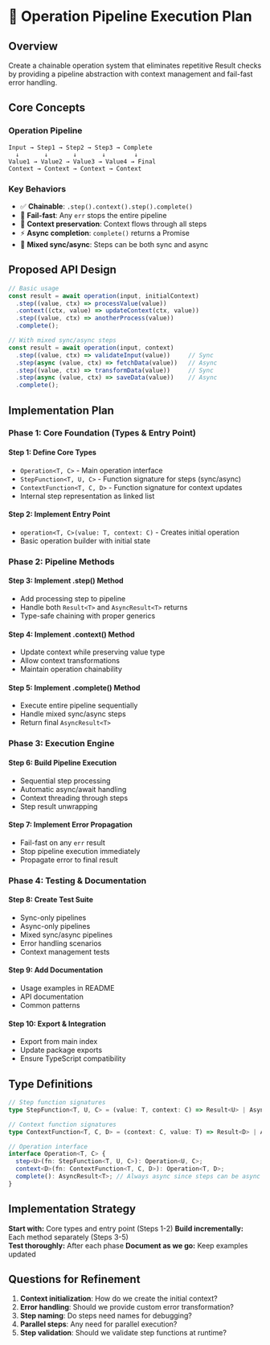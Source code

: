 # 🚀 Operation Pipeline Execution Plan

## Overview

Create a chainable operation system that eliminates repetitive Result checks by providing a pipeline abstraction with context management and fail-fast error handling.

## Core Concepts

### Operation Pipeline
```
Input → Step1 → Step2 → Step3 → Complete
  ↓       ↓       ↓       ↓        ↓
Value1 → Value2 → Value3 → Value4 → Final
Context → Context → Context → Context
```

### Key Behaviors
- ✅ **Chainable**: `.step().context().step().complete()`
- 🛑 **Fail-fast**: Any `err` stops the entire pipeline
- 🔄 **Context preservation**: Context flows through all steps
- ⚡ **Async completion**: `complete()` returns a Promise
- 🔀 **Mixed sync/async**: Steps can be both sync and async

## Proposed API Design

```typescript
// Basic usage
const result = await operation(input, initialContext)
  .step((value, ctx) => processValue(value))
  .context((ctx, value) => updateContext(ctx, value))
  .step((value, ctx) => anotherProcess(value))
  .complete();

// With mixed sync/async steps
const result = await operation(input, context)
  .step((value, ctx) => validateInput(value))     // Sync
  .step(async (value, ctx) => fetchData(value))   // Async
  .step((value, ctx) => transformData(value))     // Sync
  .step(async (value, ctx) => saveData(value))    // Async
  .complete();
```

## Implementation Plan

### Phase 1: Core Foundation (Types & Entry Point)

#### Step 1: Define Core Types
- `Operation<T, C>` - Main operation interface
- `StepFunction<T, U, C>` - Function signature for steps (sync/async)
- `ContextFunction<T, C, D>` - Function signature for context updates
- Internal step representation as linked list

#### Step 2: Implement Entry Point
- `operation<T, C>(value: T, context: C)` - Creates initial operation
- Basic operation builder with initial state

### Phase 2: Pipeline Methods

#### Step 3: Implement .step() Method
- Add processing step to pipeline
- Handle both `Result<T>` and `AsyncResult<T>` returns
- Type-safe chaining with proper generics

#### Step 4: Implement .context() Method
- Update context while preserving value type
- Allow context transformations
- Maintain operation chainability

#### Step 5: Implement .complete() Method
- Execute entire pipeline sequentially
- Handle mixed sync/async steps
- Return final `AsyncResult<T>`

### Phase 3: Execution Engine

#### Step 6: Build Pipeline Execution
- Sequential step processing
- Automatic async/await handling
- Context threading through steps
- Step result unwrapping

#### Step 7: Implement Error Propagation
- Fail-fast on any `err` result
- Stop pipeline execution immediately
- Propagate error to final result

### Phase 4: Testing & Documentation

#### Step 8: Create Test Suite
- Sync-only pipelines
- Async-only pipelines  
- Mixed sync/async pipelines
- Error handling scenarios
- Context management tests

#### Step 9: Add Documentation
- Usage examples in README
- API documentation
- Common patterns

#### Step 10: Export & Integration
- Export from main index
- Update package exports
- Ensure TypeScript compatibility

## Type Definitions

```typescript
// Step function signatures
type StepFunction<T, U, C> = (value: T, context: C) => Result<U> | AsyncResult<U>;

// Context function signatures  
type ContextFunction<T, C, D> = (context: C, value: T) => Result<D> | AsyncResult<D>;

// Operation interface
interface Operation<T, C> {
  step<U>(fn: StepFunction<T, U, C>): Operation<U, C>;
  context<D>(fn: ContextFunction<T, C, D>): Operation<T, D>;
  complete(): AsyncResult<T>; // Always async since steps can be async
}
```

## Implementation Strategy

**Start with:** Core types and entry point (Steps 1-2)
**Build incrementally:** Each method separately (Steps 3-5)  
**Test thoroughly:** After each phase
**Document as we go:** Keep examples updated

## Questions for Refinement

1. **Context initialization**: How do we create the initial context?
2. **Error handling**: Should we provide custom error transformation?
3. **Step naming**: Do steps need names for debugging?
4. **Parallel steps**: Any need for parallel execution?
5. **Step validation**: Should we validate step functions at runtime?
